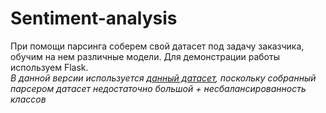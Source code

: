 # Sentiment-analysis
При помощи парсинга соберем свой датасет под задачу заказчика, обучим на нем различные модели. Для демонстрации работы используем Flask. \
*В данной версии используется   [данный датасет](https://github.com/sismetanin/rureviews), поскольку собранный парсером датасет недостаточно большой +  несбалансированность классов*
